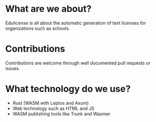 # What are we about?
Edulicense is all about the automatic generation of text licenses for organizations such as schools.

# Contributions
Contributions are welcome through well documented pull requests or issues.

# What technology do we use?
* Rust (WASM with Leptos and Axum)
* Web technology such as HTML and JS
* WASM publishing tools like Trunk and Wasmer

